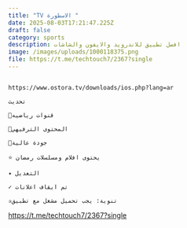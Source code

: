 ```yaml
---
title: "TV الاسطورة "
date: 2025-08-03T17:21:47.225Z
draft: false
category: sports
description: افضل تطبيق للاندرويد والايفون والشاشات
image: /images/uploads/1000118375.png
file: https://t.me/techtouch7/2367?single
---
```

![]()

```
https://www.ostora.tv/downloads/ios.php?lang=ar
```

```
تحديث

🥇قنوات رياضيه

🥇المحتوى الترفيهي

🥇جودة عالية 

⭐️ يحتوى افلام ومسلسلات رمضان 

✦ التعديل

✓ تم ايقاف اعلانات

✰تنوية: يجب تحميل مشغل مع تطبيق
```

<https://t.me/techtouch7/2367?single>
